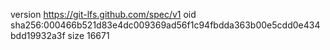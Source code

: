version https://git-lfs.github.com/spec/v1
oid sha256:000466b521d83e4dc009369ad56f1c94fbdda363b00e5cdd0e434bdd19932a3f
size 16671
